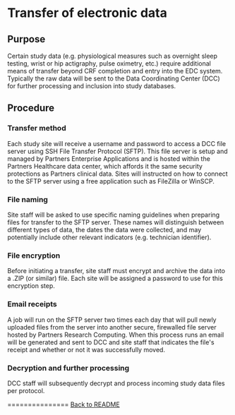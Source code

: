 Transfer of electronic data
===============

Purpose
-------
Certain study data (e.g. physiological measures such as overnight sleep testing, wrist or hip actigraphy, pulse oximetry, etc.) require additional means of transfer beyond CRF completion and entry into the EDC system. Typically the raw data will be sent to the Data Coordinating Center (DCC) for further processing and inclusion into study databases.

Procedure
---------
### Transfer method

Each study site will receive a username and password to access a DCC file server using SSH File Transfer Protocol (SFTP). This file server is setup and managed by Partners Enterprise Applications and is hosted within the Partners Healthcare data center, which affords it the same security protections as Partners clinical data. Sites will instructed on how to connect to the SFTP server using a free application such as FileZilla or WinSCP.

### File naming

Site staff will be asked to use specific naming guidelines when preparing files for transfer to the SFTP server. These names will distinguish between different types of data, the dates the data were collected, and may potentially include other relevant indicators (e.g. technician identifier).

### File encryption

Before initiating a transfer, site staff must encrypt and archive the data into a .ZIP (or similar) file. Each site will be assigned a password to use for this encryption step.

### Email receipts

A job will run on the SFTP server two times each day that will pull newly uploaded files from the server into another secure, firewalled file server hosted by Partners Research Computing. When this process runs an email will be generated and sent to DCC and site staff that indicates the file's receipt and whether or not it was successfully moved.

### Decryption and further processing

DCC staff will subsequently decrypt and process incoming study data files per protocol.

===============
[Back to README](README.md)
